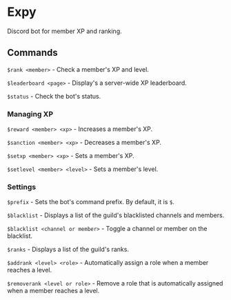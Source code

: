 # Expy

Discord bot for member XP and ranking.

## Commands

`$rank <member>` - Check a member's XP and level.

`$leaderboard <page>` - Display's a server-wide XP leaderboard.

`$status` - Check the bot's status.

### Managing XP

`$reward <member> <xp>` - Increases a member's XP.

`$sanction <member> <xp>` - Decreases a member's XP.

`$setxp <member> <xp>` - Sets a member's XP.

`$setlevel <member> <level>` - Sets a member's level.

### Settings

`$prefix` - Sets the bot's command prefix. By default, it is `$`.

`$blacklist` - Displays a list of the guild's blacklisted channels and members.

`$blacklist <channel or member>` - Toggle a channel or member on the blacklist.

`$ranks` - Displays a list of the guild's ranks.

`$addrank <level> <role>` - Automatically assign a role when a member reaches a level.

`$removerank <level or role>` - Remove a role that is automatically assigned when a member reaches a level.
